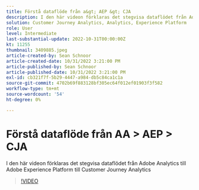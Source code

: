```yaml
---
title: Förstå dataflöde från a&gt; AEP &gt; CJA
description: I den här videon förklaras det stegvisa dataflödet från Adobe Analytics till Adobe Experience Platform till Customer Journey Analytics
solution: Customer Journey Analytics, Analytics, Experience Platform
role: User
level: Intermediate
last-substantial-update: 2022-10-31T00:00:00Z
kt: 11255
thumbnail: 3409885.jpeg
article-created-by: Sean Schnoor
article-created-date: 10/31/2022 3:21:00 PM
article-published-by: Sean Schnoor
article-published-date: 10/31/2022 3:21:00 PM
exl-id: cb321f7f-5b29-4447-a984-db5c84ca1c1a
source-git-commit: 4702b69f883128bf305ec64f012ef01903f3f582
workflow-type: tm+mt
source-wordcount: '54'
ht-degree: 0%

---
```


# Förstå dataflöde från AA > AEP > CJA

I den här videon förklaras det stegvisa dataflödet från Adobe Analytics till Adobe Experience Platform till Customer Journey Analytics

>[!VIDEO](https://video.tv.adobe.com/v/3409885/?quality=12&learn=on)
